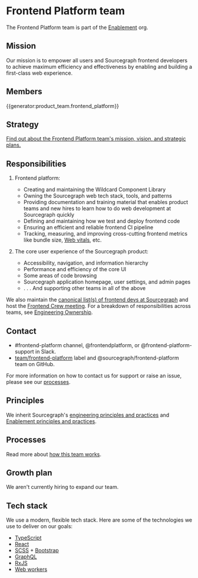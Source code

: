 # Frontend Platform team

The Frontend Platform team is part of the [Enablement](../index.md) org.

## Mission

Our mission is to empower all users and Sourcegraph frontend developers to achieve maximum efficiency and effectiveness by enabling and building a first-class web experience.

## Members

{{generator:product_team.frontend_platform}}

## Strategy

[Find out about the Frontend Platform team's mission, vision, and strategic plans.](../../../../../strategy-goals/strategy/enablement/frontend-platform/index.md)

## Responsibilities

1. Frontend platform:

   - Creating and maintaining the Wildcard Component Library
   - Owning the Sourcegraph web tech stack, tools, and patterns
   - Providing documentation and training material that enables product teams and new hires to learn how to do web development at Sourcegraph quickly
   - Defining and maintaining how we test and deploy frontend code
   - Ensuring an efficient and reliable frontend CI pipeline
   - Tracking, measuring, and improving cross-cutting frontend metrics like bundle size, [Web vitals](https://web.dev/vitals/), etc.

2. The core user experience of the Sourcegraph product:
   - Accessibility, navigation, and information hierarchy
   - Performance and efficiency of the core UI
   - Some areas of code browsing
   - Sourcegraph application homepage, user settings, and admin pages
   - . . . And supporting other teams in all of the above

We also maintain the [canonical list(s) of frontend devs at Sourcegraph](./other-responsibilities.md#frontend-devs) and host the [Frontend Crew meeting](./other-responsibilities.md#frontend-crew). For a breakdown of responsibilities across teams, see [Engineering Ownership](../../process/engineering_ownership.md).

## Contact

- #frontend-platform channel, @frontendplatform, or @frontend-platform-support in Slack.
- [team/frontend-platform](https://github.com/sourcegraph/sourcegraph/labels/team%2Ffrontend-platform) label and @sourcegraph/frontend-platform team on GitHub.

For more information on how to contact us for support or raise an issue, please see our [processes](processes.md).

## Principles

We inherit Sourcegraph's [engineering principles and practices](../../process/principles-and-practices.md) and [Enablement principles and practices](../index.md#principles-and-practices).

## Processes

Read more about [how this team works](processed.md).

## Growth plan

We aren't currently hiring to expand our team.

## Tech stack

We use a modern, flexible tech stack.
Here are some of the technologies we use to deliver on our goals:

- [TypeScript](https://www.typescriptlang.org/)
- [React](https://reactjs.org/)
- [SCSS](https://sass-lang.com/) + [Bootstrap](https://getbootstrap.com/)
- [GraphQL](https://graphql.org/)
- [RxJS](https://rxjs-dev.firebaseapp.com/guide/overview)
- [Web workers](https://developer.mozilla.org/en-US/docs/Web/API/Web_Workers_API)
